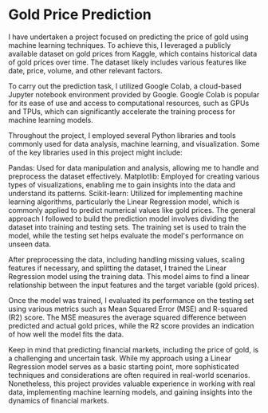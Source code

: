 # Gold Price Prediction
I have undertaken a project focused on predicting the price of gold using machine learning techniques. To achieve this, I leveraged a publicly available dataset on gold prices from Kaggle, which contains historical data of gold prices over time. The dataset likely includes various features like date, price, volume, and other relevant factors.

To carry out the prediction task, I utilized Google Colab, a cloud-based Jupyter notebook environment provided by Google. Google Colab is popular for its ease of use and access to computational resources, such as GPUs and TPUs, which can significantly accelerate the training process for machine learning models.

Throughout the project, I employed several Python libraries and tools commonly used for data analysis, machine learning, and visualization. Some of the key libraries used in this project might include:

Pandas: Used for data manipulation and analysis, allowing me to handle and preprocess the dataset effectively.
Matplotlib: Employed for creating various types of visualizations, enabling me to gain insights into the data and understand its patterns.
Scikit-learn: Utilized for implementing machine learning algorithms, particularly the Linear Regression model, which is commonly applied to predict numerical values like gold prices.
The general approach I followed to build the prediction model involves dividing the dataset into training and testing sets. The training set is used to train the model, while the testing set helps evaluate the model's performance on unseen data.

After preprocessing the data, including handling missing values, scaling features if necessary, and splitting the dataset, I trained the Linear Regression model using the training data. This model aims to find a linear relationship between the input features and the target variable (gold prices).

Once the model was trained, I evaluated its performance on the testing set using various metrics such as Mean Squared Error (MSE) and R-squared (R2) score. The MSE measures the average squared difference between predicted and actual gold prices, while the R2 score provides an indication of how well the model fits the data.

Keep in mind that predicting financial markets, including the price of gold, is a challenging and uncertain task. While my approach using a Linear Regression model serves as a basic starting point, more sophisticated techniques and considerations are often required in real-world scenarios. Nonetheless, this project provides valuable experience in working with real data, implementing machine learning models, and gaining insights into the dynamics of financial markets.

